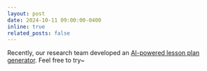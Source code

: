 ```yaml
---
layout: post
date: 2024-10-11 09:00:00-0400
inline: true
related_posts: false
---
```


Recently, our research team developed an <a href="https://arulessonplan.z19.web.core.windows.net" target="_blank">AI-powered lesson plan generator</a>. Feel free to try~

